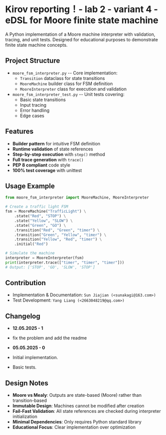 # Kirov reporting！- lab 2 - variant 4 - eDSL for Moore finite state machine

A Python implementation of a Moore machine interpreter with validation, tracing, and unit tests. Designed for educational purposes to demonstrate finite state machine concepts.

## Project Structure

- `moore_fsm_interpreter.py` -- Core implementation:
  - `Transition` dataclass for state transitions
  - `MooreMachine` builder class for FSM definition
  - `MooreInterpreter` class for execution and validation
- `moore_fsm_interpreter_test.py` -- Unit tests covering:
  - Basic state transitions
  - Input tracing
  - Error handling
  - Edge cases

## Features

- **Builder pattern** for intuitive FSM definition
- **Runtime validation** of state references
- **Step-by-step execution** with `step()` method
- **Full trace generation** with `trace()`
- **PEP 8 compliant** code style
- **100% test coverage** with unittest

## Usage Example

```python
from moore_fsm_interpreter import MooreMachine, MooreInterpreter

# Create a traffic light FSM
fsm = MooreMachine("TrafficLight") \
    .state("Red", "STOP") \
    .state("Yellow", "SLOW") \
    .state("Green", "GO") \
    .transition("Red", "Green", "timer") \
    .transition("Green", "Yellow", "timer") \
    .transition("Yellow", "Red", "timer") \
    .initial("Red")

# Simulate the machine
interpreter = MooreInterpreter(fsm)
print(interpreter.trace(["timer", "timer", "timer"]))
# Output: ['STOP', 'GO', 'SLOW', 'STOP']
```

## Contribution

- Implementation & Documentation: `Sun Jiajian (<sunakagi@163.com>)`  
- Test Development: `Yang Liang (<2663048219@qq.com>)`  

## Changelog

- **12.05.2025 - 1**
- fix the problem and add the readme

- **05.05.2025 - 0**
- Initial implementation.
- Basic tests.

## Design Notes

- **Moore vs Mealy**: Outputs are state-based (Moore) rather than transition-based
- **Immutable Design**: Machines cannot be modified after creation
- **Fail-Fast Validation**: All state references are checked during interpreter initialization
- **Minimal Dependencies**: Only requires Python standard library
- **Educational Focus**: Clear implementation over optimization